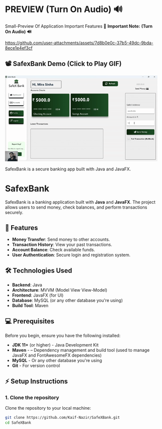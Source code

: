 # PREVIEW (Turn On Audio) 🔊

Small-Preview Of Application Important Features 
🚨 **Important Note:** <b>(Turn On Audio)</b> **🔊**



https://github.com/user-attachments/assets/7d8b0e0c-37b5-49dc-9bda-8ece1e4ef3cf

## 📽️ SafexBank Demo (Click to Play GIF)

![SafexBank Demo](safexbank.gif)

SafexBank is a secure banking app built with Java and JavaFX.

# SafexBank

SafexBank is a banking application built with **Java** and **JavaFX**. The project allows users to send money, check balances, and perform transactions securely.

## 🚀 Features

- **Money Transfer**: Send money to other accounts.
- **Transaction History**: View your past transactions.
- **Account Balance**: Check available funds.
- **User Authentication**: Secure login and registration system.

## 🛠️ Technologies Used

- **Backend**: Java
- **Architecture**: MVVM (Model View View-Model)
- **Frontend**: JavaFX (for UI)
- **Database**: MySQL (or any other database you're using)
- **Build Tool**: Maven

## 💻 Prerequisites

Before you begin, ensure you have the following installed:

- **JDK 11+** (or higher) - Java Development Kit
- **Maven** - – Dependency management and build tool (used to manage JavaFX and FontAwesomeFX dependencies)
- **MySQL** - Or any other database you're using
- **Git** - For version control

## ⚡ Setup Instructions

### 1. Clone the repository
Clone the repository to your local machine:
```bash
git clone https://github.com/Kaif-Nazir/SafeXBank.git
cd SafeXBank
